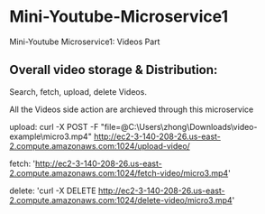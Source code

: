 # Mini-Youtube-Microservice1
Mini-Youtube Microservice1: Videos Part

## Overall video storage & Distribution:
Search, fetch, upload, delete Videos. 

All the Videos side action are archieved through this microservice

upload:
curl -X POST -F "file=@C:\Users\zhong\Downloads\video-example\micro3.mp4" http://ec2-3-140-208-26.us-east-2.compute.amazonaws.com:1024/upload-video/

fetch: 
'http://ec2-3-140-208-26.us-east-2.compute.amazonaws.com:1024/fetch-video/micro3.mp4'

delete:
'curl -X DELETE http://ec2-3-140-208-26.us-east-2.compute.amazonaws.com:1024/delete-video/micro3.mp4'
